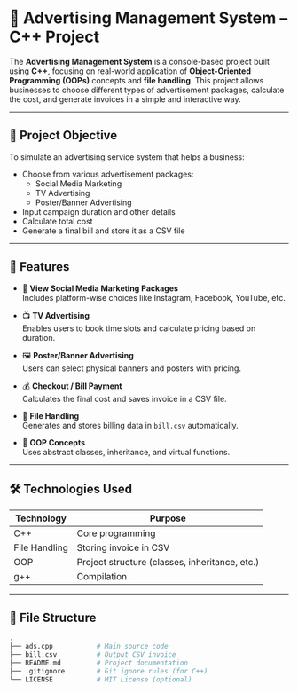 # 📢 Advertising Management System – C++ Project

The **Advertising Management System** is a console-based project built using **C++**, focusing on real-world application of **Object-Oriented Programming (OOPs)** concepts and **file handling**. This project allows businesses to choose different types of advertisement packages, calculate the cost, and generate invoices in a simple and interactive way.


---

## 🎯 Project Objective

To simulate an advertising service system that helps a business:
- Choose from various advertisement packages:
  - Social Media Marketing
  - TV Advertising
  - Poster/Banner Advertising
- Input campaign duration and other details
- Calculate total cost
- Generate a final bill and store it as a CSV file

---

## 🚀 Features

- 📱 **View Social Media Marketing Packages**  
  Includes platform-wise choices like Instagram, Facebook, YouTube, etc.

- 📺 **TV Advertising**  
  Enables users to book time slots and calculate pricing based on duration.

- 🖼️ **Poster/Banner Advertising**  
  Users can select physical banners and posters with pricing.

- 💰 **Checkout / Bill Payment**  
  Calculates the final cost and saves invoice in a CSV file.

- 💾 **File Handling**  
  Generates and stores billing data in `bill.csv` automatically.

- 🧠 **OOP Concepts**  
  Uses abstract classes, inheritance, and virtual functions.

---

## 🛠️ Technologies Used

| Technology | Purpose |
|------------|---------|
| C++ | Core programming |
| File Handling | Storing invoice in CSV |
| OOP | Project structure (classes, inheritance, etc.) |
| g++ | Compilation |

---

## 📂 File Structure

```bash
.
├── ads.cpp           # Main source code
├── bill.csv          # Output CSV invoice
├── README.md         # Project documentation
├── .gitignore        # Git ignore rules (for C++)
└── LICENSE           # MIT License (optional)
